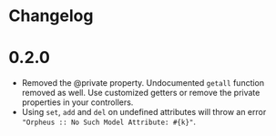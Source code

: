 # Changelog

# 0.2.0

- Removed the @private property. Undocumented `getall` function removed as well. Use customized getters or remove the private properties in your controllers.
- Using `set`, `add` and `del` on undefined attributes will throw an error `"Orpheus :: No Such Model Attribute: #{k}"`.